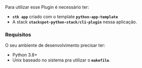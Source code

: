 

Para utilizar esse Plugin é necessário ter:
- **`stk app`** criado com o template **`python-app-template`** 
- A stack **`stackspot-python-stack/cli-plugin`** nessa aplicação. 

### **Requisitos**
O seu ambiente de desenvolvimento precisar ter:
- Python 3.8+
- Unix baseado no sistema pra utilizar o **`makefile`**.
